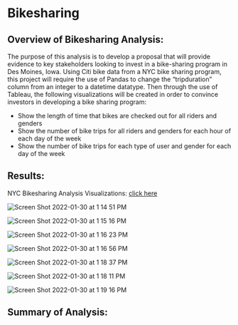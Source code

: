 # Bikesharing

## Overview of Bikesharing Analysis:

The purpose of this analysis is to develop a proposal that will provide evidence to key stakeholders looking to invest in a bike-sharing program in Des Moines, Iowa. Using Citi bike data from a NYC bike sharing program, this project will require the use of Pandas to change the “tripduration” column from an integer to a datetime datatype. Then through the use of  Tableau, the following visualizations will be created in order to convince investors in developing a bike sharing program:
  * Show the length of time that bikes are checked out for all riders and genders
  * Show the number of bike trips for all riders and genders for each hour of each day of the week
  * Show the number of bike trips for each type of user and gender for each day of the week


## Results:

NYC Bikesharing Analysis Visualizations: [click here](https://public.tableau.com/app/profile/katelyn.matias/viz/NYCBikeSharingAnalysis_16435912009330/NYCBikeSharingAnalysis?publish=yes)


![Screen Shot 2022-01-30 at 1 14 51 PM](https://user-images.githubusercontent.com/91925639/151712256-baa47202-8be6-42d5-8d94-8e5f7a2b3ccb.png)

![Screen Shot 2022-01-30 at 1 15 16 PM](https://user-images.githubusercontent.com/91925639/151712273-07ac190c-b291-403e-94fc-c5733d1af9e9.png)

![Screen Shot 2022-01-30 at 1 16 23 PM](https://user-images.githubusercontent.com/91925639/151712285-1d6419e5-b2f0-4ffe-a951-acc44e2dc4b3.png)

![Screen Shot 2022-01-30 at 1 16 56 PM](https://user-images.githubusercontent.com/91925639/151712302-759f375c-bc86-4c14-b89b-3d1ba74b3f5b.png)

![Screen Shot 2022-01-30 at 1 18 37 PM](https://user-images.githubusercontent.com/91925639/151712323-6ddd5f2e-5726-41bf-ae40-d240e0552832.png)

![Screen Shot 2022-01-30 at 1 18 11 PM](https://user-images.githubusercontent.com/91925639/151712338-6677d321-c95b-4aaf-9220-d3cc3c7f9d17.png)

![Screen Shot 2022-01-30 at 1 19 16 PM](https://user-images.githubusercontent.com/91925639/151712354-77b19854-d8a7-42d6-893d-d55668b80396.png)


## Summary of Analysis: 
